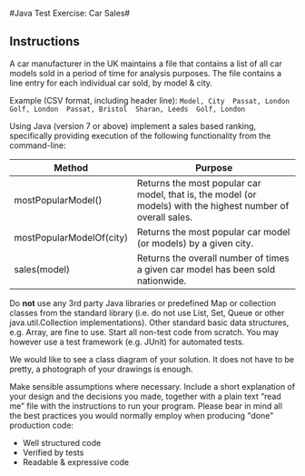 #Java Test Exercise: Car Sales#

## Instructions ##

A car manufacturer in the UK maintains a file that contains a list of all car models sold in a period of time for analysis purposes. The file contains a line entry for each individual car sold, by model & city.

Example (CSV format, including header line):
`Model, City  Passat, London  Golf, London  Passat, Bristol  Sharan, Leeds  Golf, London`

Using Java (version 7 or above) implement a sales based ranking, specifically providing execution of the following functionality from the command-line:

| Method | Purpose |
| ------------- |-------------|
| mostPopularModel() | Returns the most popular car model, that is, the model (or models) with the highest number of overall sales. |
| mostPopularModelOf(city) | Returns the most popular car model (or models) by a given city. |
| sales(model) | Returns the overall number of times a given car model has been sold nationwide. |


Do **not** use any 3rd party Java libraries or predefined Map or collection classes from the standard library (i.e. do not use List, Set, Queue or other java.util.Collection implementations). Other standard basic data structures, e.g. Array, are fine to use. Start all non-test code from scratch. You may however use a test framework (e.g. JUnit) for automated tests.

We would like to see a class diagram of your solution. It does not have to be pretty, a photograph of your drawings is enough.

Make sensible assumptions where necessary. Include a short explanation of your design and the decisions you made, together with a plain text “read me” file with the instructions to run your program.
Please bear in mind all the best practices you would normally employ when producing "done" production code:  
 
* Well structured code 
* Verified by tests 
* Readable & expressive code
